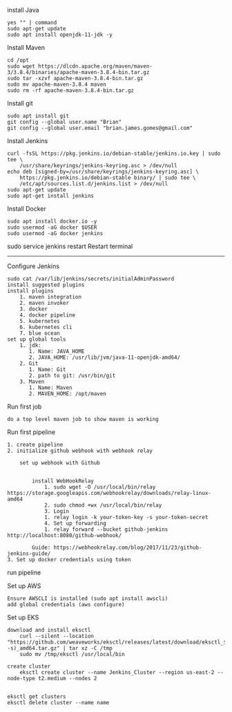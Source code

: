 install Java

    yes "" | command
    sudo apt-get update
    sudo apt install openjdk-11-jdk -y
    
Install Maven

    cd /opt
    sudo wget https://dlcdn.apache.org/maven/maven-3/3.8.4/binaries/apache-maven-3.8.4-bin.tar.gz
    sudo tar -xzvf apache-maven-3.8.4-bin.tar.gz
    sudo mv apache-maven-3.8.4 maven
    sudo rm -rf apache-maven-3.8.4-bin.tar.gz

Install git

    sudo apt install git
    git config --global user.name "Brian"
    git config --global user.email "brian.james.gomes@gmail.com"



Install Jenkins

    curl -fsSL https://pkg.jenkins.io/debian-stable/jenkins.io.key | sudo tee \
        /usr/share/keyrings/jenkins-keyring.asc > /dev/null
    echo deb [signed-by=/usr/share/keyrings/jenkins-keyring.asc] \
        https://pkg.jenkins.io/debian-stable binary/ | sudo tee \
        /etc/apt/sources.list.d/jenkins.list > /dev/null
    sudo apt-get update
    sudo apt-get install jenkins

Install Docker

    sudo apt install docker.io -y
    sudo usermod -aG docker $USER
    sudo usermod -aG docker jenkins

sudo service jenkins restart
Restart terminal
___


Configure Jenkins

    sudo cat /var/lib/jenkins/secrets/initialAdminPassword
    install suggested plugins
    install plugins
        1. maven integration
        2. maven invoker
        3. docker
        4. docker pipeline
        5. kubernetes
        6. kubernetes cli
        7. blue ocean
    set up global tools
        1. jdk: 
           1. Name: JAVA_HOME
           2. JAVA_HOME: /usr/lib/jvm/java-11-openjdk-amd64/
        2. Git
           1. Name: Git
           2. path to git: /usr/bin/git
        3. Maven
           1. Name: Maven
           2. MAVEN_HOME: /opt/maven

Run first job

    do a top level maven job to show maven is working

Run first pipeline

    1. create pipeline
    2. initialize github webhook with webhook relay

        set up webhook with Github


            install WebHookRelay
                1. sudo wget -O /usr/local/bin/relay https://storage.googleapis.com/webhookrelay/downloads/relay-linux-amd64
                2. sudo chmod +wx /usr/local/bin/relay
                3. Login
                1. relay login -k your-token-key -s your-token-secret
                4. Set up forwarding
                1. relay forward --bucket github-jenkins http://localhost:8080/github-webhook/

            Guide: https://webhookrelay.com/blog/2017/11/23/github-jenkins-guide/
    3. Set up docker credentials using token

run pipeline

Set up AWS

    Ensure AWSCLI is installed (sudo apt install awscli)
    add global credentials (aws configure)

Set up EKS

    download and install eksctl
        curl --silent --location "https://github.com/weaveworks/eksctl/releases/latest/download/eksctl_$(uname -s)_amd64.tar.gz" | tar xz -C /tmp
        sudo mv /tmp/eksctl /usr/local/bin
    
    create cluster
        eksctl create cluster --name Jenkins_Cluster --region us-east-2 --node-type t2.medium --nodes 2


    eksctl get clusters
    eksctl delete cluster --name name

